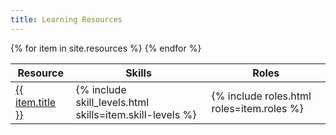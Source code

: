 ```yaml
---
title: Learning Resources
---
```


<table id="mainTable" data-page-length="50" data-pagefind-ignore>
  <thead>
    <tr>
      <th>Resource</th>
      <th>Skills</th>
      <th>Roles</th>
    </tr>
  </thead>
  <tbody>
{% for item in site.resources %}
    <tr>
      <td data-sortable="true">
    <a href="{{ item.url }}">
      {{ item.title }}
    </a>
      </td>
      <td>
      {% include skill_levels.html skills=item.skill-levels %}
      </td>
      <td>
      {% include roles.html roles=item.roles %}
      </td>
    </tr>
{% endfor %}
  </tbody>
</table>

